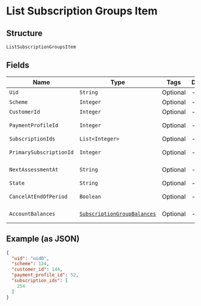 
# List Subscription Groups Item

## Structure

`ListSubscriptionGroupsItem`

## Fields

| Name | Type | Tags | Description | Getter | Setter |
|  --- | --- | --- | --- | --- | --- |
| `Uid` | `String` | Optional | - | String getUid() | setUid(String uid) |
| `Scheme` | `Integer` | Optional | - | Integer getScheme() | setScheme(Integer scheme) |
| `CustomerId` | `Integer` | Optional | - | Integer getCustomerId() | setCustomerId(Integer customerId) |
| `PaymentProfileId` | `Integer` | Optional | - | Integer getPaymentProfileId() | setPaymentProfileId(Integer paymentProfileId) |
| `SubscriptionIds` | `List<Integer>` | Optional | - | List<Integer> getSubscriptionIds() | setSubscriptionIds(List<Integer> subscriptionIds) |
| `PrimarySubscriptionId` | `Integer` | Optional | - | Integer getPrimarySubscriptionId() | setPrimarySubscriptionId(Integer primarySubscriptionId) |
| `NextAssessmentAt` | `String` | Optional | - | String getNextAssessmentAt() | setNextAssessmentAt(String nextAssessmentAt) |
| `State` | `String` | Optional | - | String getState() | setState(String state) |
| `CancelAtEndOfPeriod` | `Boolean` | Optional | - | Boolean getCancelAtEndOfPeriod() | setCancelAtEndOfPeriod(Boolean cancelAtEndOfPeriod) |
| `AccountBalances` | [`SubscriptionGroupBalances`](../../doc/models/subscription-group-balances.md) | Optional | - | SubscriptionGroupBalances getAccountBalances() | setAccountBalances(SubscriptionGroupBalances accountBalances) |

## Example (as JSON)

```json
{
  "uid": "uid0",
  "scheme": 124,
  "customer_id": 144,
  "payment_profile_id": 52,
  "subscription_ids": [
    254
  ]
}
```

